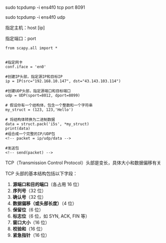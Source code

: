 sudo tcpdump -i ens4f0 tcp port 8091 

sudo tcpdump -i ens4f0 udp



指定主机：host [ip]

指定端口：port

```
from scapy.all import *


#指定网卡
conf.iface = 'en0'

#创建IP头部，指定源IP和目标IP
ip = IP(src="192.168.10.147", dst="43.143.103.114")

#创建UDP头部，指定源端口和目标端口
udp = UDP(sport=8012, dport=8099)

# 假设你有一个结构体，包含一个整数和一个字符串
my_struct = (123, 123,'Hello')

# 将结构体转换为二进制数据
data = struct.pack('i5s', *my_struct)
print(data)
#组合成一个完整的IP/UDP包
<!-- packet = ip/udp/data -->

#发送包
<!-- send(packet) -->
```





TCP（Transmission Control Protocol）头部是变长，具体大小和数据偏移有关

TCP 头部的基本结构包括以下字段：

1.  **源端口和目的端口**（各占用 16 位）
2.  **序列号**（32 位）
3.  **确认号**（32 位）
4.  **数据偏移（或头部长度）**（4 位）
5.  **保留位**（6 位）
6.  **标志位**（6 位，如 SYN, ACK, FIN 等）
7.  **窗口大小**（16 位）
8.  **校验和**（16 位）
9.  **紧急指针**（16 位）